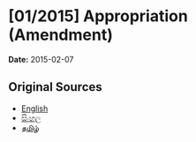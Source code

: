 # [01/2015] Appropriation (Amendment)

**Date:** 2015-02-07

## Original Sources

- [English](https://documents.gov.lk/view/acts/2015/2/01-2015_E.pdf)
- [සිංහල](https://documents.gov.lk/view/acts/2015/2/01-2015_S.pdf)
- [தமிழ்](https://documents.gov.lk/view/acts/2015/2/01-2015_T.pdf)
